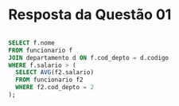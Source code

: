 # Resposta da Questão 01

``` sql

SELECT f.nome
FROM funcionario f
JOIN departamento d ON f.cod_depto = d.codigo
WHERE f.salario > (
  SELECT AVG(f2.salario)
  FROM funcionario f2
  WHERE f2.cod_depto = 2
);

```
